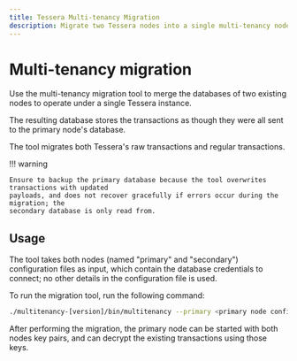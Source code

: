 ```yaml
---
title: Tessera Multi-tenancy Migration
description: Migrate two Tessera nodes into a single multi-tenancy node
---
```


# Multi-tenancy migration

Use the multi-tenancy migration tool to merge the databases of two existing nodes to operate under
a single Tessera instance.

The resulting database stores the transactions as though they were all sent to the primary node's
database.

The tool migrates both Tessera's raw transactions and regular transactions.

!!! warning

    Ensure to backup the primary database because the tool overwrites transactions with updated
    payloads, and does not recover gracefully if errors occur during the migration; the
    secondary database is only read from.

## Usage

The tool takes both nodes (named "primary" and "secondary") configuration files as input, which
contain the database credentials to connect; no other details in the configuration file is
used.

To run the migration tool, run the following command:

```bash
./multitenancy-[version]/bin/multitenancy --primary <primary node configuration file> --secondary <secondary node configuration file>
```

After performing the migration, the primary node can be started with both nodes key pairs, and can
decrypt the existing transactions using those keys.
